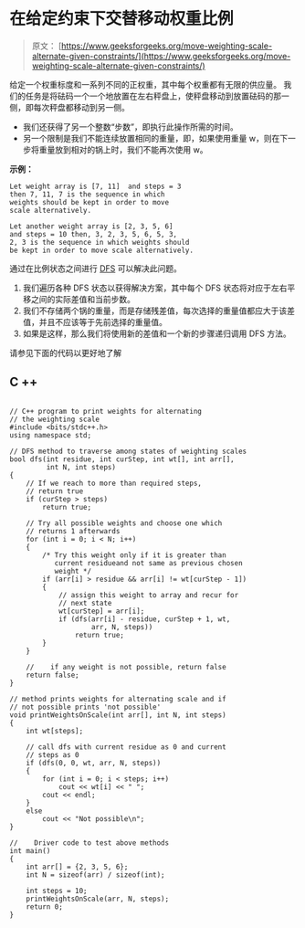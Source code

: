 # 在给定约束下交替移动权重比例

> 原文： [https://www.geeksforgeeks.org/move-weighting-scale-alternate-given-constraints/](https://www.geeksforgeeks.org/move-weighting-scale-alternate-given-constraints/)

给定一个权重标度和一系列不同的正权重，其中每个权重都有无限的供应量。 我们的任务是将砝码一个一个地放置在左右秤盘上，使秤盘移动到放置砝码的那一侧，即每次秤盘都移动到另一侧。

*   我们还获得了另一个整数“步数”，即执行此操作所需的时间。
*   另一个限制是我们不能连续放置相同的重量，即，如果使用重量 w，则在下一步将重量放到相对的锅上时，我们不能再次使用 w。

**示例：**

```
Let weight array is [7, 11]  and steps = 3 
then 7, 11, 7 is the sequence in which 
weights should be kept in order to move
scale alternatively.

Let another weight array is [2, 3, 5, 6] 
and steps = 10 then, 3, 2, 3, 5, 6, 5, 3, 
2, 3 is the sequence in which weights should
be kept in order to move scale alternatively.

```

通过在比例状态之间进行 [DFS](https://www.geeksforgeeks.org/depth-first-traversal-for-a-graph/) 可以解决此问题。

1.  我们遍历各种 DFS 状态以获得解决方案，其中每个 DFS 状态将对应于左右平移之间的实际差值和当前步数。
2.  我们不存储两个锅的重量，而是存储残差值，每次选择的重量值都应大于该差值，并且不应该等于先前选择的重量值。
3.  如果是这样，那么我们将使用新的差值和一个新的步骤递归调用 DFS 方法。

请参见下面的代码以更好地了解

## C ++

```

// C++ program to print weights for alternating 
// the weighting scale 
#include <bits/stdc++.h> 
using namespace std; 

// DFS method to traverse among states of weighting scales 
bool dfs(int residue, int curStep, int wt[], int arr[], 
         int N, int steps) 
{ 
    // If we reach to more than required steps, 
    // return true 
    if (curStep > steps) 
        return true; 

    // Try all possible weights and choose one which 
    // returns 1 afterwards 
    for (int i = 0; i < N; i++) 
    { 
        /* Try this weight only if it is greater than 
           current residueand not same as previous chosen 
           weight */
        if (arr[i] > residue && arr[i] != wt[curStep - 1]) 
        { 
            // assign this weight to array and recur for 
            // next state 
            wt[curStep] = arr[i]; 
            if (dfs(arr[i] - residue, curStep + 1, wt, 
                    arr, N, steps)) 
                return true; 
        } 
    } 

    //    if any weight is not possible, return false 
    return false; 
} 

// method prints weights for alternating scale and if 
// not possible prints 'not possible' 
void printWeightsOnScale(int arr[], int N, int steps) 
{ 
    int wt[steps]; 

    // call dfs with current residue as 0 and current 
    // steps as 0 
    if (dfs(0, 0, wt, arr, N, steps)) 
    { 
        for (int i = 0; i < steps; i++) 
            cout << wt[i] << " "; 
        cout << endl; 
    } 
    else
        cout << "Not possible\n"; 
} 

//    Driver code to test above methods 
int main() 
{ 
    int arr[] = {2, 3, 5, 6}; 
    int N = sizeof(arr) / sizeof(int); 

    int steps = 10; 
    printWeightsOnScale(arr, N, steps); 
    return 0; 
} 

```